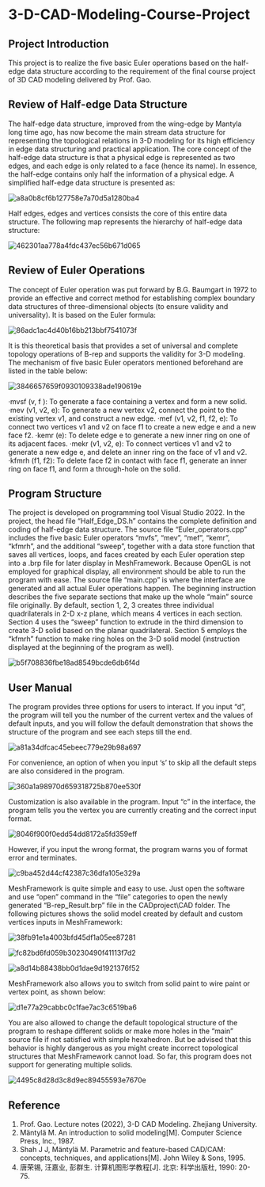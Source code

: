 # 3-D-CAD-Modeling-Course-Project
## Project Introduction
This project is to realize the five basic Euler operations based on the half-edge data structure according to the requirement of the final course project of 3D CAD modeling delivered by Prof. Gao. 

## Review of Half-edge Data Structure
The half-edge data structure, improved from the wing-edge by Mantyla long time ago, has now become the main stream data structure for representing the topological relations in 3-D modeling for its high efficiency in edge data structuring and practical application.
The core concept of the half-edge data structure is that a physical edge is represented as two edges, and each edge is only related to a face (hence its name). In essence, the half-edge contains only half the information of a physical edge. A simplified half-edge data structure is presented as:

![a8a0b8cf6b127758e7a70d5a1280ba4](https://user-images.githubusercontent.com/86988075/200841191-65efc5b0-6690-4df2-a99d-093bf9e82320.jpg)

Half edges, edges and vertices consists the core of this entire data structure. The following map represents the hierarchy of half-edge data structure:

![462301aa778a4fdc437ec56b671d065](https://user-images.githubusercontent.com/86988075/200841216-05ace4ec-1a49-4b3f-be1d-33672696a67a.jpg)  

## Review of Euler Operations
The concept of Euler operation was put forward by B.G. Baumgart in 1972 to provide an effective and correct method for establishing complex boundary data structures of three-dimensional objects (to ensure validity and universality). It is based on the Euler formula:

![86adc1ac4d40b16bb213bbf7541073f](https://user-images.githubusercontent.com/86988075/200841267-17df2aed-495d-4f6e-8feb-e6d2ea12ee3e.jpg)

It is this theoretical basis that provides a set of universal and complete topology operations of B-rep and supports the validity for 3-D modeling.
The mechanism of five basic Euler operators mentioned beforehand are listed in the table below:

![3846657659f0930109338ade190619e](https://user-images.githubusercontent.com/86988075/200841307-c71e5f8f-2828-439f-b856-c1e796ae5642.jpg)

·mvsf (v, f ): To generate a face containing a vertex and form a new solid.
·mev (v1, v2, e): To generate a new vertex v2, connect the point to the existing vertex v1, and construct a new edge.
·mef (v1, v2, f1, f2, e): To connect two vertices v1 and v2 on face f1 to create a new edge e and a new face f2.
·kemr (e): To delete edge e to generate a new inner ring on one of its adjacent faces.
·mekr (v1, v2, e): To connect vertices v1 and v2 to generate a new edge e, and delete an inner ring on the face of v1 and v2.
·kfmrh (f1, f2): To delete face f2 in contact with face f1, generate an inner ring on face f1, and form a through-hole on the solid.
## Program Structure
The project is developed on programming tool Visual Studio 2022. In the project, the head file “Half_Edge_DS.h” contains the complete definition and coding of half-edge data structure. The source file “Euler_operators.cpp” includes the five basic Euler operators “mvfs”, “mev”, “mef”, “kemr”, “kfmrh”, and the additional “sweep”, together with a data store function that saves all vertices, loops, and faces created by each Euler operation step into a .brp file for later display in MeshFramework. Because OpenGL is not employed for graphical display, all environment should be able to run the program with ease. The source file “main.cpp” is where the interface are generated and all actual Euler operations happen. The beginning instruction describes the five separate sections that make up the whole “main” source file originally. By default, section 1, 2, 3 creates three individual quadrilaterals in 2-D x-z plane, which means 4 vertices in each section. Section 4 uses the “sweep” function to extrude in the third dimension to create 3-D solid based on the planar quadrilateral. Section 5 employs the “kfmrh” function to make ring holes on the 3-D solid model (instruction displayed at the beginning of the program as well).

![b5f708836fbe18ad8549bcde6db6f4d](https://user-images.githubusercontent.com/86988075/200841357-491c9dfa-0df7-4d5d-b57e-6694a3142635.jpg)

## User Manual
The program provides three options for users to interact. If you input “d”, the program will tell you the number of the current vertex and the values of default inputs, and you will follow the default demonstration that shows the structure of the program and see each steps till the end.

![a81a34dfcac45ebeec779e29b98a697](https://user-images.githubusercontent.com/86988075/200847514-cb05e980-5934-4c8d-80ac-52ef49a9faed.jpg)

For convenience, an option of when you input ‘s’ to skip all the default steps are also considered in the program.

![360a1a98970d659318725b870ee530f](https://user-images.githubusercontent.com/86988075/200841450-aedc7766-38ab-4207-8be2-d26f0addfd8c.jpg)

Customization is also available in the program. Input “c” in the interface, the program tells you the vertex you are currently creating and the correct input format.

![8046f900f0edd54dd8172a5fd359eff](https://user-images.githubusercontent.com/86988075/200847597-b113ef9f-dda6-4992-8ece-f61e995dd6d3.jpg)

However, if you input the wrong format, the program warns you of format error and terminates.

![c9ba452d44cf42387c36dfa105e329a](https://user-images.githubusercontent.com/86988075/200847660-f371cc0d-9aac-4021-b1c2-a2c09596b92f.png)

MeshFramework is quite simple and easy to use. Just open the software and use “open” command in the “file” categories to open the newly generated “B-rep_Result.brp” file in the CADproject\CAD folder. The following pictures shows the solid model created by default and custom vertices inputs in MeshFramework:

![38fb91e1a4003bfd45df1a05ee87281](https://user-images.githubusercontent.com/86988075/200841625-9549e03d-3f4c-45c3-ae03-36480e6a8038.jpg)

![fc82bd6fd059b30230490f41113f7d2](https://user-images.githubusercontent.com/86988075/200848219-b77dc280-2798-4da7-9e58-a4034506e627.jpg)

![a8d14b88438bb0d1dae9d1921376f52](https://user-images.githubusercontent.com/86988075/200841652-bd1d972f-fd93-4b99-92f2-eb52f2fd78c2.jpg)

MeshFramework also allows you to switch from solid paint to wire paint or vertex point, as shown below:

![d1e77a29cabbc0c1fae7ac3c6519ba6](https://user-images.githubusercontent.com/86988075/200848241-3d9e15bb-2807-4952-8536-6d0dff58b155.jpg)

You are also allowed to change the default topological structure of the program to reshape different solids or make more holes in the “main” source file if not satisfied with simple hexahedron. But be advised that this behavior is highly dangerous as you might create incorrect topological structures that MeshFramework cannot load. So far, this program does not support for generating multiple solids.

![4495c8d28d3c8d9ec89455593e7670e](https://user-images.githubusercontent.com/86988075/200847942-267a55b0-16bc-4864-9ad0-c4f080775896.jpg)

## Reference
1. Prof. Gao. Lecture notes (2022), 3-D CAD Modeling. Zhejiang University.
2. Mäntylä M. An introduction to solid modeling[M]. Computer Science Press, Inc., 1987.
3. Shah J J, Mäntylä M. Parametric and feature-based CAD/CAM: concepts, techniques, and applications[M]. John Wiley & Sons, 1995.
4. 唐荣锡, 汪嘉业, 彭群生. 计算机图形学教程[J]. 北京: 科学出版杜, 1990: 20-75.
